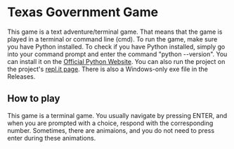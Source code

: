# Texas Government Game
This game is a text adventure/terminal game.
That means that the game is played in a terminal or command line (cmd).
To run the game, make sure you have Python installed.
To check if you have Python installed, simply go into your command prompt and enter the command "python --version".
You can install it on the [Official Python Website](https://www.python.org/downloads/).
You can also run the project on the project's [repl.it page](https://replit.com/@Dat1Programmer/Texas-Government-Game-CC-7th?v=1).
There is also a Windows-only exe file in the Releases.

## How to play

This game is a terminal game. You usually navigate by pressing ENTER, and when you are prompted with a choice, respond with the corresponding number. Sometimes, there are animaions, and you do not need to press enter during these animations.
